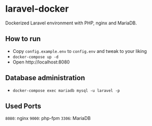 # laravel-docker
Dockerized Laravel environment with PHP, nginx and MariaDB.

## How to run
- Copy `config.example.env` to `config.env` and tweak to your liking
- `docker-compose up -d`
- Open http://localhost:8080

## Database administration
- `docker-compose exec mariadb mysql -u laravel -p`

## Used Ports
`8080`: nginx
`9000`: php-fpm
`3306`: MariaDB